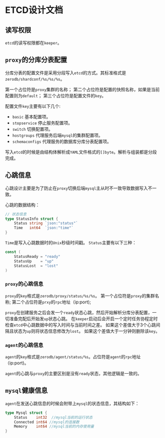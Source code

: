 # ETCD设计文档

## 读写权限

`etcd`的读写权限都在`keeper`。

## `proxy`的分库分表配置

分库分表的配置文件是采用分段写入`etcd`的方式。其标准格式是`zerodb/shardconf/%s/%s/%s`。

第一个占位符是`proxy`集群的名称；
第二个占位符是配置的快照名称，如果是当前配置则为`default`；
第三个占位符是配置文件的`key`。

配置文件`key`主要有以下几个:

- `basic` 基本配置项。
- `stopservice` 停止服务配置项。
- `switch` 切换配置项。
- `hostgroups` 代理服务后端`mysql`的集群配置项。
- `schemaconfigs` 代理服务的数据库分库分表配置项。

写入`etcd`的时候是由结构体解析成`YAML`文件格式的`[]byte`。解析与组装都是分段完成。

## 心跳信息

心跳设计主要是为了防止在`proxy`切换后端`mysql`主从时不一致导致数据写入不一致。

心跳的数据结构：

```go
// 状态信息
type StatusInfo struct {
	Status string `json:"status"`
	Time   int64  `json:"time"`
}
```

`Time`是写入心跳数据时的`Unix`秒级时间戳。
`Status`主要有以下三种：

```go
const (
	StatusReady = "ready"
	StatusUp    = "up"
	StatusLost  = "lost"
)
```

### `proxy`的心跳信息

`proxy`的`key`格式是`zerodb/proxy/status/%s/%s`。
第一个占位符是`proxy`的集群名称;
第二个占位符是`prxy`的`rpc`地址（ip:port);

`proxy`在创建服务之后会发一个`ready`状态心跳，然后开始解析分库分表配置，一切准备完配后开始发`up`状态心跳。
在`keeper`启动后会开启一个定时任务协程定时检查`etcd`中心跳数据中的写入时间与当前时间之差。
如果这个差值大于3个心跳间隔且状态为`up`则将状态信息修改为`lost`。
如果这个差值大于一分钟则删除该`key`。

### `agent`的心跳信息

`agent`的`key`格式是`zerodb/agent/status/%s`。占位符是`agent`的`rpc`地址（ip:port)。

`agent`的心跳与`proxy`的主要区别是没有`ready`状态，其他逻辑是一致的。

## `mysql`健康信息

`agent`在发送心跳信息的时候会附带上`mysql`的状态信息，其结构如下：
```go
type Mysql struct {
	Status    int32  //mysql当前的运行状态
	Connected int64 //mysql的连接数
	Memory    int64 //mysql当前的内存使用量
}
```